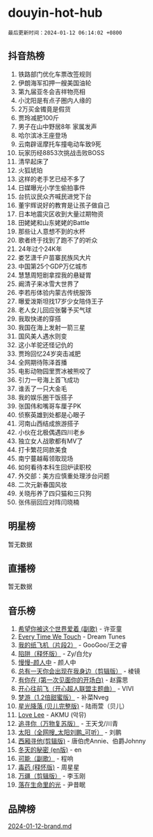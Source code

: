 # douyin-hot-hub

`最后更新时间：2024-01-12 06:14:02 +0800`

## 抖音热榜

1. 铁路部门优化车票改签规则
1. 伊朗海军扣押一艘美国油轮
1. 第九届亚冬会吉祥物亮相
1. 小沈阳是有点子圈内人缘的
1. 2万买金镯竟是假货
1. 贾玲减肥100斤
1. 男子在山中野居8年 家属发声
1. 哈尔滨冰王座登场
1. 云南辟谣摩托车撞电动车致9死
1. 玩家历经8853次挑战击败BOSS
1. 清早起床了
1. 火狐琥珀
1. 这样的老手艺已经不多了
1. 日媒曝光小学生偷拍事件
1. 台抗议民众齐喊民进党下台
1. 董宇辉说好的教育是让孩子做自己
1. 日本地震灾区收到大量过期物资
1. 田姥姥和山东姥姥的Battle
1. 那些让人意想不到的水杯
1. 歌者终于找到了跑不了的听众
1. 24年过个24K年
1. 娄艺潇千户苗寨民族风大片
1. 中国第25个GDP万亿城市
1. 慧慧周短剧拿捏我的悬疑胃
1. 阚清子来冰雪大世界了
1. 李若彤体验内蒙古传统服饰
1. 曝爱泼斯坦找17岁少女陪侍王子
1. 老人女儿回应张馨予买气球
1. 我取快递的穿搭
1. 我国在海上发射一箭三星
1. 国风美人遇水则变
1. 这小羊驼还怪记仇的
1. 贾玲回忆24岁突击减肥
1. 全网期待陈泽首播
1. 电影动物园里贾冰被熊咬了
1. 引力一号海上首飞成功
1. 谁丢了一只大金毛
1. 我的娱乐圈干饭搭子
1. 张国伟和嘴哥车厘子PK
1. 侦察英雄到处都是心眼子
1. 河南山西结成旅游搭子
1. 小伙在北极偶遇四川老乡
1. 独立女人战歌都有MV了
1. 打卡繁花同款美食
1. 南宁蔓越莓领取现场
1. 如何看待本科生回炉读职校
1. 外交部：美方应慎重处理涉台问题
1. 二次元新春国风妆
1. 关晓彤养了四只猫和三只狗
1. 张伟丽回应对阵闫晓楠

## 明星榜

暂无数据

## 直播榜

暂无数据

## 音乐榜

1. [希望你被这个世界爱着 (副歌)](https://sf86-cdn-tos.douyinstatic.com/obj/tos-cn-ve-2774/oUHCmWQfZlE3QQBKBeD8rCFLpJzPgCpImhsxMt) - 许亚童
1. [Every Time We Touch](https://sf6-cdn-tos.douyinstatic.com/obj/tos-cn-ve-2774/ogN6lUKQeBBfEVhIOMikG1CcJjugxk1tztZyhP) - Dream Tunes
1. [我的纸飞机（片段2）](https://sf86-cdn-tos.douyinstatic.com/obj/tos-cn-ve-2774/oM2ZrKcg2CD5AeRB2gkeXOFB1IxAGJdZPazYHf) - GooGoo/王之睿
1. [陷阱（释怀版）](https://sf86-cdn-tos.douyinstatic.com/obj/tos-cn-ve-2774/oE8C21LeZrzKLDFfQYgMzx4GAIHageG5IzayY7) - Zy/白允y
1. [慢慢-颜人中](https://sf3-cdn-tos.douyinstatic.com/obj/tos-cn-ve-2774/ocjHNfBXdBxQNC8ZGAeoLMFTUgtBg8bkExunDC) - 颜人中
1. [总有一天你会出现在我身边（剪辑版）](https://sf86-cdn-tos.douyinstatic.com/obj/tos-cn-ve-2774/oMLsHwhWW7CYoAhoWB9EXUQIzNBsfAJxpAoxCU) - 棱镜
1. [有你在 (第一次见面你的开场白)](https://sf6-cdn-tos.douyinstatic.com/obj/tos-cn-ve-2774/oAthrQ3ClJBfI57uBoFEgNDYtNCZ0TSYQQfxQ0) - 赵露思
1. [开心往前飞（开心超人联盟主题曲）](https://sf3-cdn-tos.douyinstatic.com/obj/tos-cn-ve-2774/9d8fb7c82cf1421fb93a9fe925275e0a) - VIVI
1. [梦游（1.2倍甜蜜版）](https://sf86-cdn-tos.douyinstatic.com/obj/tos-cn-ve-2774/o4gyAUm8hwufoEABmwVIiQtHsFuGzAEEWtNMzo) - 补菜Nveg
1. [星光降落 (贝儿完整版)](https://sf3-cdn-tos.douyinstatic.com/obj/tos-cn-ve-2774/okwB9hAwyAtsFFkFBzAX1hOOfQuIoMNs0W2Mwr) - 陆雨萱（贝儿）
1. [Love Lee](https://sf6-cdn-tos.douyinstatic.com/obj/tos-cn-ve-2774/o05GbkJGbCBTdDnMtB0fwOYgkeZp23vrWQDQBS) - AKMU (악뮤)
1. [追寻你（万物复苏版）](https://sf86-cdn-tos.douyinstatic.com/obj/tos-cn-ve-2774/oYeAZJsbjIDit9APmBg8u6uDUQnHmoCf3gbo74) - 王天戈/川青
1. [太阳（全网搜_太阳刘鹏_可听）](https://sf86-cdn-tos.douyinstatic.com/obj/tos-cn-ve-2774/ogWbyIQnlBFImVbeDocRdCIYtBHlbJXgfZMvgz) - 刘鹏
1. [西厢寻他(剪辑版)](https://sf3-cdn-tos.douyinstatic.com/obj/tos-cn-ve-2774/oUsAVfAQKlRNxEv5qxvIB8o5qmIWUcXbzJKJhw) - 唐伯虎Annie、伯爵Johnny
1. [冬天的秘密 (en版)](https://sf86-cdn-tos.douyinstatic.com/obj/tos-cn-ve-2774/okIuMHDdzyf3FjGK4Lphe1vfHcQaPIHAg0Z4CR) - en
1. [可能（副歌）](https://sf86-cdn-tos.douyinstatic.com/obj/tos-cn-ve-2774/cde1731888894259b333569393c2fb51) - 程响
1. [毒药 (释怀版)](https://sf6-cdn-tos.douyinstatic.com/obj/tos-cn-ve-2774/oYILMEAzspdZBIzy4frJNB8ZHPHWAhiwowd4Ad) - 周星星
1. [万疆（剪辑版）](https://sf86-cdn-tos.douyinstatic.com/obj/tos-cn-ve-2774/ooG7oVgFlDTelKCjCsTTobQvbdtj1BBQXnfZd8) - 李玉刚
1. [落在生命里的光](https://sf6-cdn-tos.douyinstatic.com/obj/tos-cn-ve-2774/d9ffa8c090124ea58bb10df9b510c01d) - 尹昔眠

## 品牌榜

[2024-01-12-brand.md](2024-01-12-brand.md)
